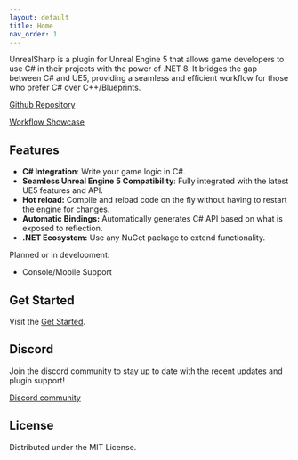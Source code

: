 ```yaml
---
layout: default
title: Home
nav_order: 1
---
```


UnrealSharp is a plugin for Unreal Engine 5 that allows game developers to use C# in their projects with the power of .NET 8. It bridges the gap between C# and UE5, providing a seamless and efficient workflow for those who prefer C# over C++/Blueprints.

[Github Repository](https://github.com/UnrealSharp/UnrealSharp)

[Workflow Showcase](https://www.youtube.com/watch?v=NdbiysPTztA)

## Features
- **C# Integration**: Write your game logic in C#.
- **Seamless Unreal Engine 5 Compatibility**: Fully integrated with the latest UE5 features and API.
- **Hot reload:** Compile and reload code on the fly without having to restart the engine for changes.
- **Automatic Bindings:** Automatically generates C# API based on what is exposed to reflection.
- **.NET Ecosystem:** Use any NuGet package to extend functionality.

Planned or in development:
- Console/Mobile Support

## Get Started 

Visit the [Get Started](https://unrealsharp.github.io/get-started.html).

## Discord

Join the discord community to stay up to date with the recent updates and plugin support!

[Discord community](https://discord.gg/HQuJUYFxeV)

## License
Distributed under the MIT License.



